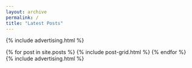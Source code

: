 ```yaml
---
layout: archive
permalink: /
title: "Latest Posts"
---
```

{% include advertising.html %}
<div class="tiles">
{% for post in site.posts %}
	{% include post-grid.html %}
{% endfor %}
</div><!-- /.tiles -->
{% include advertising.html %}
